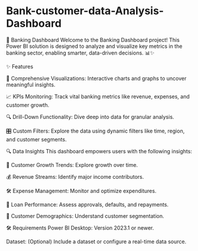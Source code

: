# Bank-customer-data-Analysis-Dashboard
🏦 Banking Dashboard
Welcome to the Banking Dashboard project! This Power BI solution is designed to analyze and visualize key metrics in the banking sector, enabling smarter, data-driven decisions. 📊✨

✨ Features


🎯 Comprehensive Visualizations: Interactive charts and graphs to uncover meaningful insights.

📈 KPIs Monitoring: Track vital banking metrics like revenue, expenses, and customer growth.

🔍 Drill-Down Functionality: Dive deep into data for granular analysis.

🎛️ Custom Filters: Explore the data using dynamic filters like time, region, and customer segments.




🔍 Data Insights
This dashboard empowers users with the following insights:

🚀 Customer Growth Trends: Explore growth over time.

💰 Revenue Streams: Identify major income contributors.

🛠️ Expense Management: Monitor and optimize expenditures.

📑 Loan Performance: Assess approvals, defaults, and repayments.

👤 Customer Demographics: Understand customer segmentation.

🛠️ Requirements
Power BI Desktop: Version 2023.1 or newer.

Dataset: (Optional) Include a dataset or configure a real-time data source.
